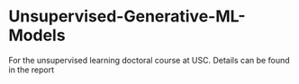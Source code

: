 # Unsupervised-Generative-ML-Models
For the unsupervised learning doctoral course at USC. Details can be found in the report

